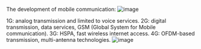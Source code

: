 The development of mobile communication:
![image](https://github.com/user-attachments/assets/951db6ec-1f71-48e5-bb6e-38b0d0bc29ba)

1G: analog transmission and limited to voice services.
2G: digital transmission, data services, GSM (Global System for Mobile communication).
3G: HSPA, fast wireless internet access.
4G: OFDM-based transmission, multi-antenna technologies.
![image](https://github.com/user-attachments/assets/c98b2ee0-5df9-4495-ad7a-b6dc91b6a911)

